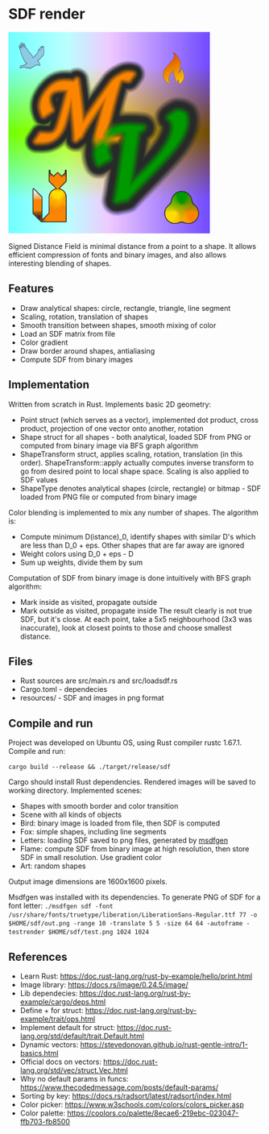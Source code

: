 # SDF render
<img src=pictures/fractal0.png width=400>

Signed Distance Field is minimal distance from a point to a shape. It allows efficient compression of fonts and binary images, and also allows interesting blending of shapes.

## Features
* Draw analytical shapes: circle, rectangle, triangle, line segment
* Scaling, rotation, translation of shapes
* Smooth transition between shapes, smooth mixing of color
* Load an SDF matrix from file
* Color gradient
* Draw border around shapes, antialiasing
* Compute SDF from binary images

## Implementation
Written from scratch in Rust. Implements basic 2D geometry: 
* Point struct (which serves as a vector), implemented dot product, cross product, projection of one vector onto another, rotation
* Shape struct for all shapes - both analytical, loaded SDF from PNG or computed from binary image via BFS graph algorithm
* ShapeTransform struct, applies scaling, rotation, translation (in this order). ShapeTransform::apply actually computes inverse transform to go from desired point to local shape space. Scaling is also applied to SDF values
* ShapeType denotes analytical shapes (circle, rectangle) or bitmap - SDF loaded from PNG file or computed from binary image

Color blending is implemented to mix any number of shapes. The algorithm is:
* Compute minimum D(istance)_0, identify shapes with similar D's which are less than D_0 + eps. Other shapes that are far away are ignored
* Weight colors using D_0 + eps - D
* Sum up weights, divide them by sum

Computation of SDF from binary image is done intuitively with BFS graph algorithm:
* Mark inside as visited, propagate outside
* Mark outside as visited, propagate inside
The result clearly is not true SDF, but it's close. At each point, take a 5x5 neighbourhood (3x3 was inaccurate), look at closest points to those and choose smallest distance.

## Files
* Rust sources are src/main.rs and src/loadsdf.rs
* Cargo.toml - dependecies
* resources/ - SDF and images in png format

## Compile and run
Project was developed on Ubuntu OS, using Rust compiler rustc 1.67.1. Compile and run:
```
cargo build --release && ./target/release/sdf
```
Cargo should install Rust dependencies. Rendered images will be saved to working directory. Implemented scenes:
* Shapes with smooth border and color transition
* Scene with all kinds of objects
* Bird: binary image is loaded from file, then SDF is computed
* Fox: simple shapes, including line segments
* Letters: loading SDF saved to png files, generated by [msdfgen](https://github.com/Chlumsky/msdfgen)
* Flame: compute SDF from binary image at high resolution, then store SDF in small resolution. Use gradient color
* Art: random shapes

Output image dimensions are 1600x1600 pixels.

Msdfgen was installed with its dependencies. To generate PNG of SDF for a font letter: `./msdfgen sdf -font /usr/share/fonts/truetype/liberation/LiberationSans-Regular.ttf 77 -o $HOME/sdf/out.png -range 10 -translate 5 5 -size 64 64 -autoframe -testrender $HOME/sdf/test.png 1024 1024`

## References

* Learn Rust: https://doc.rust-lang.org/rust-by-example/hello/print.html
* Image library: https://docs.rs/image/0.24.5/image/
* Lib dependecies: https://doc.rust-lang.org/rust-by-example/cargo/deps.html
* Define + for struct: https://doc.rust-lang.org/rust-by-example/trait/ops.html
* Implement default for struct: https://doc.rust-lang.org/std/default/trait.Default.html
* Dynamic vectors: https://stevedonovan.github.io/rust-gentle-intro/1-basics.html
* Official docs on vectors: https://doc.rust-lang.org/std/vec/struct.Vec.html
* Why no default params in funcs: https://www.thecodedmessage.com/posts/default-params/
* Sorting by key: https://docs.rs/radsort/latest/radsort/index.html
* Color picker: https://www.w3schools.com/colors/colors_picker.asp
* Color palette: https://coolors.co/palette/8ecae6-219ebc-023047-ffb703-fb8500
